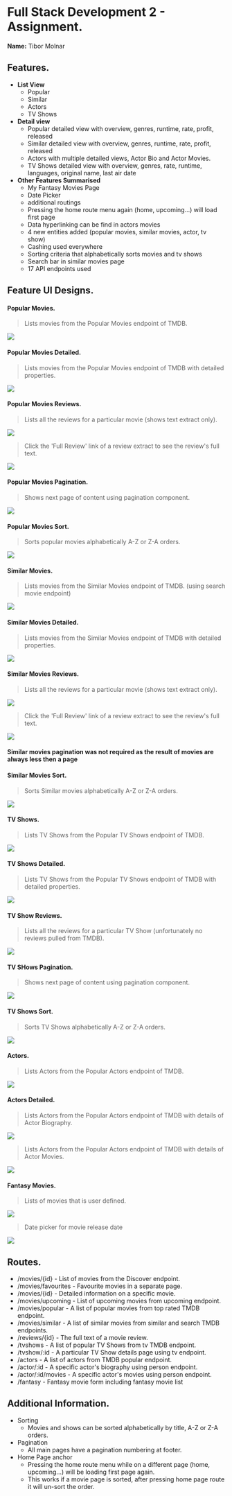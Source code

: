 
# Full Stack Development 2 - Assignment.

__Name:__ Tibor Molnar

## Features.

+ **List View**
    + Popular
    + Similar
    + Actors
    + TV Shows
+ **Detail view**
    + Popular detailed view with overview, genres, runtime, rate, profit, released
    + Similar detailed view with overview, genres, runtime, rate, profit, released
    + Actors with multiple detailed views, Actor Bio and Actor Movies.
    + TV Shows detailed view with overview, genres, rate, runtime, languages, original name, last air date
+ **Other Features Summarised**
    + My Fantasy Movies Page
    + Date Picker
    + additional routings
    + Pressing the home route menu again (home, upcoming...) will load first page
    + Data hyperlinking can be find in actors movies
    + 4 new entities added (popular movies, similar movies, actor, tv show)
    + Cashing used everywhere
    + Sorting criteria that alphabetically sorts movies and tv shows
    + Search bar in similar movies page
    + 17 API endpoints used
   

## Feature UI Designs.


#### Popular Movies.

> Lists movies from the Popular Movies endpoint of TMDB.

![][tmolnar_popular]

#### Popular Movies Detailed.

> Lists movies from the Popular Movies endpoint of TMDB with detailed properties.

![][tmolnar_popular_details]

#### Popular Movies Reviews.

> Lists all the reviews for a particular movie (shows text extract only).

![][tmolnar_popular_reviews]

> Click the 'Full Review' link of a review extract to see the review's full text. 

![][tmolnar_popular_fullr]

#### Popular Movies Pagination.

> Shows next page of content using pagination component.

![][tmolnar_popular_pagination]

#### Popular Movies Sort.

> Sorts popular movies alphabetically A-Z or Z-A orders.

![][tmolnar_popular_sort]


#### Similar Movies.

> Lists movies from the Similar Movies endpoint of TMDB. (using search movie endpoint)

![][tmolnar_similar]

#### Similar Movies Detailed.

> Lists movies from the Similar Movies endpoint of TMDB with detailed properties.

![][tmolnar_similar_details]

#### Similar Movies Reviews.

> Lists all the reviews for a particular movie (shows text extract only).

![][tmolnar_similar_reviews]

> Click the 'Full Review' link of a review extract to see the review's full text. 

![][tmolnar_similar_fullr]

#### Similar movies pagination was not required as the result of movies are always less then a page

#### Similar Movies Sort.

> Sorts Similar movies alphabetically A-Z or Z-A orders.

![][tmolnar_similar_sort]


#### TV Shows.

> Lists TV Shows from the Popular TV Shows endpoint of TMDB.

![][tmolnar_tvshow]

#### TV Shows Detailed.

> Lists TV Shows from the Popular TV Shows endpoint of TMDB with detailed properties.

![][tmolnar_tvshow_details]

#### TV Show Reviews.

> Lists all the reviews for a particular TV Show (unfortunately no reviews pulled from TMDB).

![][tmolnar_tvshow_reviews]


#### TV SHows Pagination.

> Shows next page of content using pagination component.

![][tmolnar_tvshow_pagination]

#### TV Shows Sort.

> Sorts TV Shows alphabetically A-Z or Z-A orders.

![][tmolnar_tvshow_sort]


#### Actors.

> Lists Actors from the Popular Actors endpoint of TMDB.

![][tmolnar_actors]

#### Actors Detailed.

> Lists Actors from the Popular Actors endpoint of TMDB with details of Actor Biography.

![][tmolnar_actor_bio]

> Lists Actors from the Popular Actors endpoint of TMDB with details of Actor Movies.

![][tmolnar_actor_movies]


#### Fantasy Movies.

> Lists of movies that is user defined.

![][tmolnar_fantasy]

> Date picker for movie release date

![][tmolnar_fantasy_date]


## Routes.


+ /movies/{id} - List of movies from the Discover endpoint.
+ /movies/favourites - Favourite movies in a separate page.
+ /movies/{id} - Detailed information on a specific movie.
+ /movies/upcoming - List of upcoming movies from upcoming endpoint.
+ /movies/popular - A list of popular movies from top rated TMDB endpoint.
+ /movies/similar - A list of similar movies from similar and search TMDB endpoints.
+ /reviews/{id} - The full text of a movie review. 
+ /tvshows - A list of popular TV Shows from tv TMDB endpoint.
+ /tvshow/:id - A particular TV Show details page using tv endpoint.
+ /actors - A list of actors from TMDB popular endpoint.
+ /actor/:id - A specific actor's biography using person endpoint.
+ /actor/:id/movies - A specific actor's movies using person endpoint.
+ /fantasy - Fantasy movie form including fantasy movie list



## Additional Information.

+ Sorting
    + Movies and shows can be sorted alphabetically by title, A-Z or Z-A orders.
+ Pagination
    + All main pages have a pagination numbering at footer.
+ Home Page anchor
    + Pressing the home route menu while on a different page (home, upcoming...) will be loading first page again.
    + This works if a movie page is sorted, after pressing home page route it will un-sort the order.  


[tmolnar_popular]: ./images/tmolnar_popular.jpg
[tmolnar_popular_details]: ./images/tmolnar_popular_details.jpg
[tmolnar_popular_reviews]: ./images/tmolnar_popular_reviews.jpg
[tmolnar_popular_fullr]: ./images/tmolnar_popular_fullr.jpg
[tmolnar_popular_pagination]: ./images/tmolnar_popular_pagination.jpg
[tmolnar_popular_sort]: ./images/tmolnar_popular_sort.jpg
[tmolnar_similar]: ./images/tmolnar_similar.jpg
[tmolnar_similar_details]: ./images/tmolnar_similar_details.jpg
[tmolnar_similar_reviews]: ./images/tmolnar_similar_reviews.jpg
[tmolnar_similar_fullr]: ./images/tmolnar_similar_fullr.jpg
[tmolnar_similar_sort]: ./images/tmolnar_similar_sort.jpg
[tmolnar_tvshow]: ./images/tmolnar_tvshow.jpg
[tmolnar_tvshow_details]: ./images/tmolnar_tvshow_details.jpg
[tmolnar_tvshow_reviews]: ./images/tmolnar_tvshow_reviews.jpg
[tmolnar_tvshow_pagination]: ./images/tmolnar_tvshow_pagination.jpg
[tmolnar_tvshow_sort]: ./images/tmolnar_tvshow_sort.jpg
[tmolnar_actors]: ./images/tmolnar_actors.jpg
[tmolnar_actor_bio]: ./images/tmolnar_actor_bio.jpg
[tmolnar_actor_movies]: ./images/tmolnar_actor_movies.jpg
[tmolnar_fantasy]: ./images/tmolnar_fantasy.jpg
[tmolnar_fantasy_date]: ./images/tmolnar_fantasy_date.jpg
